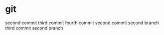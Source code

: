 # git
second commit
third commit
fourth commit
second commit second branch
third commit second branch
